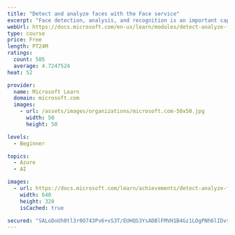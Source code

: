 ```yaml
---
title: "Detect and analyze faces with the Face service"
excerpt: "Face detection, analysis, and recognition is an important capability for artificial intelligence (AI) solutions. The Face cognitive service in Azure makes it easy integrate these capabilities into your applications."
webUrl: https://docs.microsoft.com/en-us/learn/modules/detect-analyze-faces/
type: course
price: Free
length: PT24M
ratings:
  count: 505
  average: 4.7247524
heat: 52

provider:
  name: Microsoft Learn
  domain: microsoft.com
  images:
    - url: /assets/images/organizations/microsoft.com-50x50.jpg
      width: 50
      height: 50

levels:
  - Beginner

topics:
  - Azure
  - AI

images:
  - url: https://docs.microsoft.com/learn/achievements/detect-analyze-faces-social.png
    width: 640
    height: 320
    isCached: true

secured: "SALoDoUh0tl3r0O743Pv6+xS3T/EUHQS3YsADBlFMVH1B4Gz1LOgPNh6lIDvs8iS2w7s1RGB0W/28cZsWN2/yLz8+RTR5jZiYU5smOaz/SjuXjF6xdloHR6IhtMJ5fitaabpxiO0ZtTiOUGzkRyiimi7ZGgH6ajVn5FgJ7dDZvI4/nFHueFQT6e2vkGZ6ij9pIgA/vbhOyZyrooFBDGf0TYxCcv0+iWjLHwwjpu6YG8u0q2i3ppBQrfqGMmt06HYPRxsoxLSCXvu0fQDBKasaNR7Y8eSaolTujjLZmypbxRAoUxF0NTvOqUWR1booxncb2o2RxAUUjtDesuUX5duzYGL8F8sDlEzHPYitcws87dh4/wPDINCW+aF8y5KeHYy3Jsr+Djp3kHH/v2VHKp0Buwx+OVVosUFgF0IwpsSwCo=;uSvMdvQ5/IPixG49+4+tJA=="
---
```


